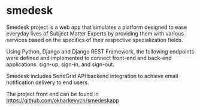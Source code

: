 # smedesk

Smedesk project is a web app that simulates a platform designed to ease everyday lives of Subject Matter Experts by providing them with various services based on the specifics of their respective specialization fields.

Using Python, Django and Django REST Framework, the following endpoints were defined and implemented to connect front-end and back-end applications: sign-up, sign-in, and sign-out.

Smedesk includes SendGrid API backend integration to achieve email notification delivery to end users.

The project front end can be found in https://github.com/okharkevych/smedeskapp